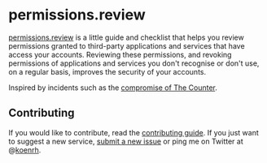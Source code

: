# permissions.review

[permissions.review](https://www.permissions.review/) is a little guide and checklist
that helps you review permissions granted to third-party applications and services
that have access your accounts. Reviewing these permissions, and revoking permissions
of applications and services you don't recognise or don't use, on a regular basis,
improves the security of your accounts.

Inspired by incidents such as the [compromise of The Counter](https://techcrunch.com/2017/03/15/twitter-counter-hacked/).

## Contributing

If you would like to contribute, read the [contributing guide](CONTRIBUTING.md).
If you just want to suggest a new service, [submit a new issue](https://github.com/koenrh/permissions-review/issues/new)
or ping me on Twitter at @[koenrh](https://twitter.com/koenrh).
